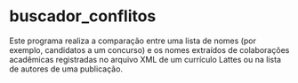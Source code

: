 # buscador_conflitos
Este programa realiza a comparação entre uma lista de nomes (por exemplo, candidatos a um concurso) e os nomes extraídos de colaborações acadêmicas registradas no arquivo XML de um currículo Lattes ou na lista de autores de uma publicação.
